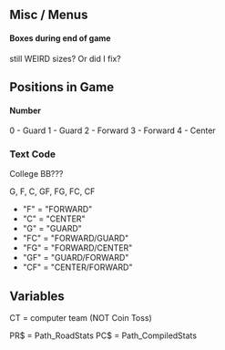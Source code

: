 ## Misc / Menus ##

#### Boxes during end of game  ####
still WEIRD sizes?
Or did I fix?

## Positions in Game ##

#### Number ####
0	- Guard
1	- Guard
2	- Forward
3 - Forward
4	- Center

### Text Code ###

College BB???

G, F, C, GF, FG, FC, CF

- "F" = "FORWARD"
- "C" = "CENTER"
- "G" = "GUARD"
- "FC" = "FORWARD/GUARD"
- "FG" = "FORWARD/CENTER"
- "GF" = "GUARD/FORWARD"
- "CF" = "CENTER/FORWARD"

## Variables ##

CT = computer team
(NOT Coin Toss)

PR$ = Path_RoadStats
PC$ = Path_CompiledStats
